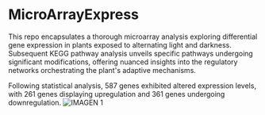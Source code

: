 # MicroArrayExpress
This repo encapsulates a thorough microarray analysis exploring differential gene expression in plants exposed to alternating light and darkness. Subsequent KEGG pathway analysis unveils specific pathways undergoing significant modifications, offering nuanced insights into the regulatory networks orchestrating the plant's adaptive mechanisms.

Following statistical analysis, 587 genes exhibited altered expression levels, with 261 genes displaying upregulation and 361 genes undergoing downregulation.
![IMAGEN 1](https://github.com/Bioinformaticareposit/MicroArrayExpress/assets/115641732/fb37998e-4e3f-494b-a04b-cbb4c882a5cd)
